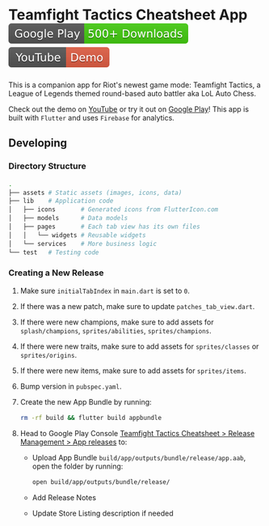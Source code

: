 # Teamfight Tactics Cheatsheet App [![Google Play](badge_googleplay.svg)](https://play.google.com/store/apps/details?id=wu.nick.tft) [![YouTube Demo](badge_youtube.svg)](https://www.youtube.com/watch?v=pDBKZgbR0xk)

This is a companion app for Riot's newest game mode: Teamfight Tactics, a League of Legends themed round-based auto battler aka LoL Auto Chess.

Check out the demo on [YouTube](https://www.youtube.com/watch?v=pDBKZgbR0xk) or try it out on [Google Play](https://play.google.com/store/apps/details?id=wu.nick.tft)! This app is built with `Flutter` and uses `Firebase` for analytics.

## Developing

### Directory Structure

```sh
.
├── assets # Static assets (images, icons, data)
├── lib    # Application code
│   ├── icons       # Generated icons from FlutterIcon.com
│   ├── models      # Data models
│   ├── pages       # Each tab view has its own files
│   │   └── widgets # Reusable widgets
│   └── services    # More business logic
└── test   # Testing code
```

### Creating a New Release

1. Make sure `initialTabIndex` in `main.dart` is set to `0`.
2. If there was a new patch, make sure to update `patches_tab_view.dart`.
3. If there were new champions, make sure to add assets for `splash/champions`, `sprites/abilities`, `sprites/champions`.
4. If there were new traits, make sure to add assets for `sprites/classes` or `sprites/origins`.
5. If there were new items, make sure to add assets for `sprites/items`.
6. Bump version in `pubspec.yaml`.
7. Create the new App Bundle by running:

   ```sh
   rm -rf build && flutter build appbundle
   ```

8. Head to Google Play Console [Teamfight Tactics Cheatsheet > Release Management > App releases](https://play.google.com/apps/publish/?account=7222310874557383570#ManageReleasesPlace:p=wu.nick.tft&appid=4972387927195384433) to:

   - Upload App Bundle `build/app/outputs/bundle/release/app.aab`, open the folder by running:

     ```sh
     open build/app/outputs/bundle/release/
     ```

   - Add Release Notes
   - Update Store Listing description if needed
